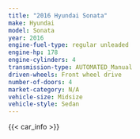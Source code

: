 ```yaml
---
title: "2016 Hyundai Sonata"
make: Hyundai
model: Sonata
year: 2016
engine-fuel-type: regular unleaded
engine-hp: 178
engine-cylinders: 4
transmission-type: AUTOMATED_Manual
driven-wheels: Front wheel drive
number-of-doors: 4
market-category: N/A
vehicle-size: Midsize
vehicle-style: Sedan
---
```


{{< car_info >}}
